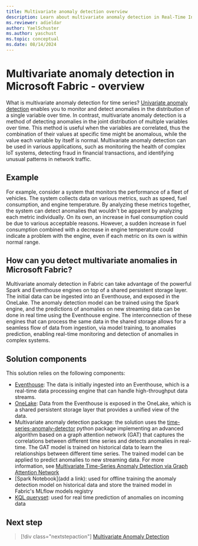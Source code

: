 ```yaml
---
title: Multivariate anomaly detection overview
description: Learn about multivariate anomaly detection in Real-Time Intelligence.
ms.reviewer: adieldar
author: YaelSchuster
ms.author: yaschust
ms.topic: conceptual
ms.date: 08/14/2024
---
```


# Multivariate anomaly detection in Microsoft Fabric - overview

What is multivariate anomaly detection for time series? [Univariate anomaly detection](/kusto/query/anomaly-detection?view=microsoft-fabric) enables you to monitor and detect anomalies in the distribution of a single variable over time. In contrast, multivariate anomaly detection is a method of detecting anomalies in the joint distribution of multiple variables over time. This method is useful when the variables are correlated, thus the combination of their values at specific time might be anomalous, while the value each variable by itself is normal. Multivariate anomaly detection can be used in various applications, such as monitoring the health of complex IoT systems, detecting fraud in financial transactions, and identifying unusual patterns in network traffic.

## Example

For example, consider a system that monitors the performance of a fleet of vehicles. The system collects data on various metrics, such as speed, fuel consumption, and engine temperature. By analyzing these metrics together, the system can detect anomalies that wouldn't be apparent by analyzing each metric individually. On its own, an increase in fuel consumption could be due to various acceptable reasons. However, a sudden increase in fuel consumption combined with a decrease in engine temperature could indicate a problem with the engine, even if each metric on its own is within normal range.

## How can you detect multivariate anomalies in Microsoft Fabric?

Multivariate anomaly detection in Fabric can take advantage of the powerful Spark and Eventhouse engines on top of a shared persistent storage layer. The initial data can be ingested into an Eventhouse, and exposed in the OneLake. The anomaly detection model can be trained using the Spark engine, and the predictions of anomalies on new streaming data can be done in real time using the Eventhouse engine. The interconnection of these engines that can process the same data in the shared storage allows for a seamless flow of data from ingestion, via model training, to anomalies prediction, enabling real-time monitoring and detection of anomalies in complex systems.

## Solution components

This solution relies on the following components:

* [Eventhouse](eventhouse.md): The data is initially ingested into an Eventhouse, which is a real-time data processing engine that can handle high-throughput data streams.
* [OneLake](../onelake/onelake-overview.md): Data from the Eventhouse is exposed in the OneLake, which is a shared persistent storage layer that provides a unified view of the data.
* Multivariate anomaly detection package: the solution uses the [time-series-anomaly-detector](https://pypi.org/project/time-series-anomaly-detector/) python package implementing an advanced algorithm based on a graph attention network (GAT) that captures the correlations between different time series and detects anomalies in real-time. The GAT model is trained on historical data to learn the relationships between different time series. The trained model can be applied to predict anomalies to new streaming data. For more information, see [Multivariate Time-Series Anomaly Detection via Graph Attention Network](https://arxiv.org/pdf/2009.02040)
* [Spark Notebook](add a link): used for offline training the anomaly detection model on historical data and store the trained model in Fabric's MLflow models registry
* [KQL queryset](kusto-query-set.md): used for real time prediction of anomalies on incoming data 

## Next step

> [!div class="nextstepaction"]
> [Multivariate Anomaly Detection](multivariate-anomaly-detection.md)
